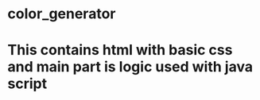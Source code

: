 # color_generator

<h1>This contains html with basic css and main part is logic used with java script</h1>
